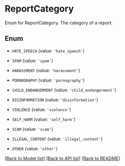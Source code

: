 # ReportCategory

Enum for ReportCategory. The category of a report.

## Enum

* `HATE_SPEECH` (value: `'hate_speech'`)

* `SPAM` (value: `'spam'`)

* `HARASSMENT` (value: `'harassment'`)

* `PORNOGRAPHY` (value: `'pornography'`)

* `CHILD_ENDANGERMENT` (value: `'child_endangerment'`)

* `DISINFORMATION` (value: `'disinformation'`)

* `VIOLENCE` (value: `'violence'`)

* `SELF_HARM` (value: `'self_harm'`)

* `SCAM` (value: `'scam'`)

* `ILLEGAL_CONTENT` (value: `'illegal_content'`)

* `OTHER` (value: `'other'`)

[[Back to Model list]](../README.md#documentation-for-models) [[Back to API list]](../README.md#documentation-for-api-endpoints) [[Back to README]](../README.md)


